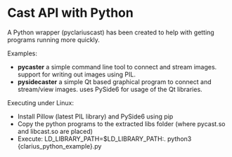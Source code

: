 Cast API with Python
========================

A Python wrapper (pyclariuscast) has been created to help with getting programs running more quickly.

Examples:
- **pycaster** a simple command line tool to connect and stream images. support for writing out images using PIL.
- **pysidecaster** a simple Qt based graphical program to connect and stream/view images. uses PySide6 for usage of the Qt libraries.

Executing under Linux:
- Install Pillow (latest PIL library) and PySide6 using pip
- Copy the python programs to the extracted libs folder (where pycast.so and libcast.so are placed)
- Execute: LD_LIBRARY_PATH=$LD_LIBRARY_PATH:. python3 {clarius_python_example}.py
